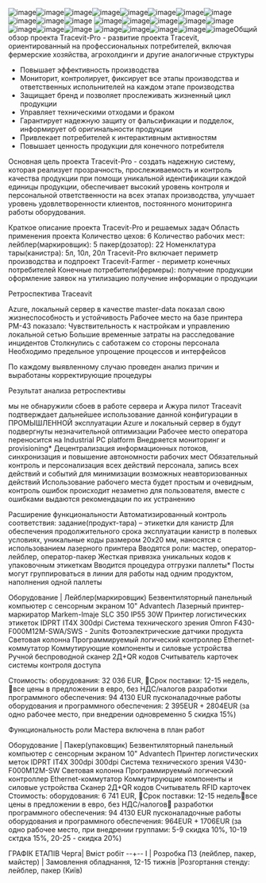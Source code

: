 ![image](https://github.com/masteroleg/site/assets/14860606/25acabe9-a8fb-406d-8c34-1565ce3ba1be)![image](https://github.com/masteroleg/site/assets/14860606/ba05cb9f-0041-48dc-98f2-70420fc63b8c)![image](https://github.com/masteroleg/site/assets/14860606/0df2f073-2642-4952-aac7-2c4e645ca953)![image](https://github.com/masteroleg/site/assets/14860606/0cb7cb6b-5d11-499f-81d9-0d3761fbd57b)![image](https://github.com/masteroleg/site/assets/14860606/78e43d58-5dae-48f9-a111-4e03846349ba)![image](https://github.com/masteroleg/site/assets/14860606/adb7a14f-7009-4584-807e-d7b94f6b1b2d)![image](https://github.com/masteroleg/site/assets/14860606/00e55318-8baf-4f36-8a9a-643e1faf4665)![image](https://github.com/masteroleg/site/assets/14860606/dce192c6-531c-4c5f-b824-5fbc1e7b1c42)![image](https://github.com/masteroleg/site/assets/14860606/c36ccd3a-05d7-42e0-8ed6-eb105e66abba)![image](https://github.com/masteroleg/site/assets/14860606/3bc75ea6-dcad-43f5-a613-0830bc762dca)![image](https://github.com/masteroleg/site/assets/14860606/b785ad2b-a520-4523-be68-25b36ef1866d)
![image](https://github.com/masteroleg/site/assets/14860606/a5361972-5d16-400c-96c2-819fbfeb0ee4)![image](https://github.com/masteroleg/site/assets/14860606/5c2d60a2-1d5f-4c77-a428-189f3e5bae7e)![image](https://github.com/masteroleg/site/assets/14860606/f3ad1bbb-d5b6-45b0-9874-430558d7e0e3)![image](https://github.com/masteroleg/site/assets/14860606/db009054-8483-4bc3-b6e0-12e5b4a7435c)![image](https://github.com/masteroleg/site/assets/14860606/41537059-3361-464d-a0b0-0e3b6c8e98ac)![image](https://github.com/masteroleg/site/assets/14860606/03af4eb2-89bb-4979-9018-d35e49c72884)![image](https://github.com/masteroleg/site/assets/14860606/102023f4-03f0-4fbb-859c-7697e39403c0)![image](https://github.com/masteroleg/site/assets/14860606/0abed879-8db4-44f1-aa39-78a7f9e2281f)
![image](https://github.com/masteroleg/site/assets/14860606/8dec6749-b7d1-44ef-bcf3-960b454ce4cb)![image](https://github.com/masteroleg/site/assets/14860606/bd6b3bb7-2491-48a4-8df9-97fa507935ed)![image](https://github.com/masteroleg/site/assets/14860606/fa6c1551-bb8a-457e-b391-30cc4ee81b73)![image](https://github.com/masteroleg/site/assets/14860606/ad7c56de-eeeb-4550-92e8-a466d33713bc)![image](https://github.com/masteroleg/site/assets/14860606/885c2df7-6a4c-47a5-ac53-7d8976e40177)Общий обзор проекта
Тracevit-Pro - развитие проекта Тracevit, ориентированный на профессиональных потребителей, включая фермерские хозяйства, агрохолдинги и другие аналогичные структуры

- Повышает эффективность производства
- Мониторит, контролирует, фиксирует все этапы производства и ответственных испольнителей на каждом этапе производства
- Защищает бренд и позволяет прослеживать жизненный цикл продукции
- Управляет техническими отходами и браком
- Гарантирует надежную защиту от фальсификации и подделок, информирует об оригинальности продукции
- Привлекает потребителей к интерактивным активностям
- Повышает ценность продукции для конечного потребителя

Основная цель проекта Тracevit-Pro - создать надежную систему, которая реализует прозрачность, прослеживаемость и контроль качества продукции при помощи 
уникальной идентификации каждой единицы продукции, обеспечивает высокий уровень контроля и персональной ответственности на всех этапах производства, 
улучшает уровень удовлетворенности клиентов, постоянного мониторинга работы оборудования.

Краткое описание проекта Тracevit-Pro и решаемых задач
Область применения проекта
Количество цехов: 6
Количество рабочих мест: 
лейблер(маркировщик): 5
пакер(дозатор): 22
Номенклатура тары(канистра): 5л, 10л, 20л
Тracevit-Pro включает периметр производства и подпроект Тracevit-Farmer - периметр конечных потребителей
Конечные потребители(фермеры): 
получение продукции
оформление заявок на утилизацию
получение информации о продукции

Ретроспектива Traceavit 

Azure, локальный сервер в качестве master-data показал свою жизнеспособность и устойчивость
Рабочее место на базе принтера PM-43 показало:
Чувствительность к настройкам и управлению локальной сетью
Большие временные затраты на расследование инцидентов
Столкнулись с саботажем со стороны персонала
Необходимо предельное упрощение процессов и интерфейсов

По каждому выявленному случаю проведен анализ причин и выработаны корректирующие процедуры

Результат анализа ретроспективы

мы не обнаружили сбоев в работе сервера и Ажура
пилот Traceavit подтверждает дальнейшее использование данной конфигурации в ПРОМЫШЛЕННОЙ эксплуатации
Azure и локальный сервер в будут подвергнуты незначительной оптимизации
Рабочее место оператора переносится на Industrial PC platform
Внедряется мониторинг и provisioning*
Децентрализация информационных потоков, синхронизация и повышение автономности рабочих мест 
Обязательный контроль и персонализация всех действий персонала, запись всех действий и событий для минимизации возможных неавторизованных действий
Использование рабочего места будет простым и очевидным, контроль ошибок происходит незаметно для пользователя, вместе с ошибками выдаются рекомендации по их устранению

Расширение функциональности
Автоматизированный контроль соответствия: задание(продукт-тара) – этикетки для канистр
Для обеспечения продолжительного срока эксплуатации канистр в полевых условиях, уникальные коды размером 20х20 мм, наносятся с использованием лазерного принтера
Вводятся роли: мастер, оператор-лейблер, оператор-пакер
Жесткая привязка уникальных кодов к упаковочным этикеткам
Вводится процедура отгрузки паллеты* 
Посты могут группироваться в линии для работы над одним продуктом, наполнения одной паллеты


Оборудование | Лейблер(маркировщик)
Безвентиляторный панельный компьютер с сенсорным экраном 10" Advantech
Лазерный принтер-маркиратор Markem-Imaje SLC 350 IP55 30W
Принтер логистических этикеток IDPRT IT4X 300dpi
Система технического зрения Omron F430-F000M12M-SWA/SWS - 2units
Фотоэлектрические датчики продукта
Световая колонна
Программируемый логический контроллер
Ethernet-коммутатор
Коммутирующие компоненты и силовые устройства
Ручной беспроводной сканер 2Д+QR кодов
Считыватель карточек системы контроля доступа

Стоимость:
оборудования: 32 036 EUR, Срок поставки: 12-15 недель, все цены в предложении в евро, без НДС/налогов
разработки программного обеспечения: 94 4130 EUR
пусконаладочные работы оборудования и программного обеспечения: 2 395EUR + 2804EUR (за одно рабочее место, при внедрении одновременно 5 скидка 15%)

Функциональность роли Мастера включена в план работ


Оборудование | Пакер(упаковщик)
Безвентиляторный панельный компьютер с сенсорным экраном 10" Advantech
Принтер логистических меток IDPRT IT4X 300dpi 300dpi
Система технического зрения V430-F000M12M-SW
Световая колонна
Программируемый логический контроллер
Ethernet-коммутатор
Коммутирующие компоненты и силовые устройства
Сканер 2Д+QR кодов
Считыватель RFID карточек
Стоимость:
оборудования: 6 741 EUR, Срок поставки: 12-15 недельвсе цены в предложении в евро, без НДС/налогов
разработки программного обеспечения: 94 4130 EUR
пусконаладочные работы оборудования и программного обеспечения: 964EUR + 1706EUR (за одно рабочее место, при внедрении группами: 5-9 скидка 10%, 10-19 сктдка 15%, 20-25 - скидка 20%)

ГРАФІК ЕТАПІВ
Черга| Вміст робіт
--+--
I | Розробка ПЗ (лейблер, пакер, майстер)
  |  Замовлення обладнання, 12-15 тижнів
  |Розгортання стенду: лейблер, пакер (Київ)




